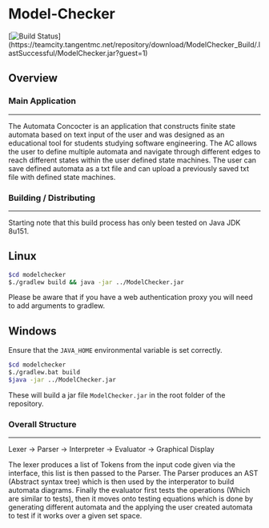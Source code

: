 # Model-Checker 

[![Build Status](https://teamcity.tangentmc.net/app/rest/builds/buildType(id:ModelChecker_Build)/statusIcon)](https://teamcity.tangentmc.net/repository/download/ModelChecker_Build/.lastSuccessful/ModelChecker.jar?guest=1)
## Overview

### Main Application

----------------------- 

The Automata Concocter is an application that constructs finite state automata
based on text input of the user and was designed as an educational tool for
students studying software engineering. The AC allows the user to define
multiple automata and navigate through different edges to reach different states
within the user defined state machines. The user can save defined automata as a
txt file and can upload a previously saved txt file with defined state machines.

### Building / Distributing

-----------------------
Starting note that this build process has only been tested on Java JDK 8u151.

## Linux
```bash 
$cd modelchecker
$./gradlew build && java -jar ../ModelChecker.jar
```
Please be aware that if you have a web authentication proxy you will need to add arguments to gradlew.

## Windows

Ensure that the `JAVA_HOME` environmental variable is set correctly.

```bash
$cd modelchecker
$./gradlew.bat build
$java -jar ../ModelChecker.jar
```

These will build a jar file `ModelChecker.jar` in the root folder of the
repository.

### Overall Structure

-----------------------

Lexer -> Parser -> Interpreter -> Evaluator -> Graphical Display

The lexer produces a list of Tokens from the input code given via the interface,
this list is then passed to the Parser.  The Parser produces an AST (Abstract
syntax tree) which is then used by the interperator to build automata diagrams.
Finally the evaluator first tests the operations (Which are similar to tests),
then it moves onto testing equations which is done by generating different
automata and the applying the user created automata to test if it works over a
given set space.
